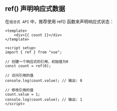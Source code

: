<PageHeader content="响应式数据" />

## ref() 声明响应式数据

在`组合式 API` 中，推荐使用 ref() 函数来声明响应式状态：

```vue
<template>
	<div>{{ count }}</div>
</template>

<script setup>
import { ref } from "vue";

// 创建一个响应式的引用，初始值为0
const count = ref(0);

// 访问引用的值
console.log(count.value); // 输出: 0

// 修改引用的值
count.value = 1;
console.log(count.value); // 输出: 1
</script>
```
